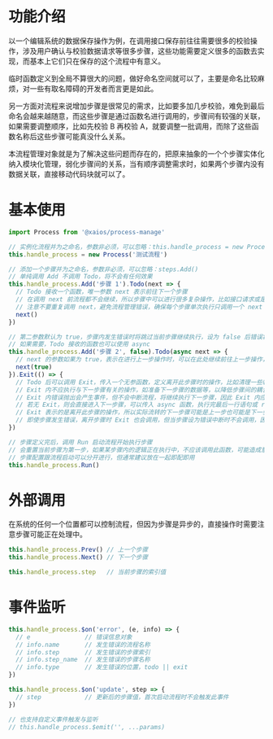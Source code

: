 # 功能介绍

以一个编辑系统的数据保存操作为例，在调用接口保存前往往需要很多的校验操作，涉及用户确认与校验数据请求等很多步骤，这些功能需要定义很多的函数去实现，而基本上它们只在保存的这个流程中有意义。

临时函数定义到全局不算很大的问题，做好命名空间就可以了，主要是命名比较麻烦，对一些有取名障碍的开发者而言更是如此。

另一方面对流程来说增加步骤是很常见的需求，比如要多加几步校验，难免到最后命名会越来越随意，而这些步骤是通过函数名进行调用的，步骤间有较强的关联，如果需要调整顺序，比如先校验 B 再校验 A，就要调整一批调用，而除了这些函数名称后这些步骤可能真没什么关系。

本流程管理对象就是为了解决这些问题而存在的，把原来抽象的一个个步骤实体化纳入模块化管理，弱化步骤间的关系，当有顺序调整需求时，如果两个步骤内没有数据关联，直接移动代码块就可以了。

# 基本使用

```javascript
import Process from '@xaios/process-manage'

// 实例化流程并为之命名，参数非必须，可以忽略：this.handle_process = new Process
this.handle_process = new Process('测试流程')

// 添加一个步骤并为之命名，参数非必须，可以忽略：steps.Add()
// 单纯调用 Add 不调用 Todo，将不会有任何效果
this.handle_process.Add('步骤 1').Todo(next => {
  // Todo 接收一个函数，唯一参数 next 表示前往下一个步骤
  // 在调用 next 前流程都不会继续，所以步骤中可以进行很多复杂操作，比如接口请求或是等待用户操作
  // 注意不要重复调用 next，避免流程管理错误，确保每个步骤单次执行只调用一个 next
  next()
})

// 第二参数默认为 true，步骤内发生错误时将跳过当前步骤继续执行，设为 false 后错误将导致中断流程
// 如果需要，Todo 接收的函数也可以使用 async
this.handle_process.Add('步骤 2', false).Todo(async next => {
  // next 的参数如果为 true，表示在进行上一步操作时，可以在此处继续前往上一步操作，比较少用到
  next(true)
}).Exit(() => {
  // Todo 后可以调用 Exit，传入一个无参函数，定义离开此步骤时的操作，比如清理一些临时数据，关闭一些弹出窗口
  // Exit 内不应执行与下一步骤有关的操作，如准备下一步骤的数据等，以降低步骤间的耦合程度
  // Exit 内错误抛出会产生事件，但不会中断流程，将继续执行下一步骤，因此 Exit 内应只执行一些不会出错或出错也没关系的安全逻辑
  // 若无 Exit，则会直接进入下一步骤，可以传入 async 函数，执行完最后一行语句或 return 时进入下一步骤
  // Exit 表示的是离开此步骤的操作，所以实际流转的下一步骤可能是上一步也可能是下一步，如不调用 next，不会执行 Exit
  // 即使步骤发生错误，离开步骤时 Exit 也会调用，但当步骤设为错误中断时不会调用，因为此时流程中断，并未离开步骤
})

// 步骤定义完后，调用 Run 启动流程开始执行步骤
// 会重置当前步骤为第一步，如果某步骤内的逻辑正在执行中，不应该调用此函数，可能造成意外
// 步骤配置跟流程启动可以分开进行，但通常建议放在一起即配即用
this.handle_process.Run()
```

# 外部调用

在系统的任何一个位置都可以控制流程，但因为步骤是异步的，直接操作时需要注意步骤可能正在处理中。

```javascript
this.handle_process.Prev() // 上一个步骤
this.handle_process.Next() // 下一个步骤

this.handle_process.step   // 当前步骤的索引值
```

# 事件监听

```javascript
this.handle_process.$on('error', (e, info) => {
  // e               // 错误信息对象
  // info.name       // 发生错误的流程名称
  // info.step       // 发生错误的步骤索引
  // info.step_name  // 发生错误的步骤名称
  // info.type       // 发生错误的位置，todo || exit
})

this.handle_process.$on('update', step => {
  // step            // 更新后的步骤值，首次启动流程时不会触发此事件
})

// 也支持自定义事件触发与监听
// this.handle_process.$emit('', ...params)
```

